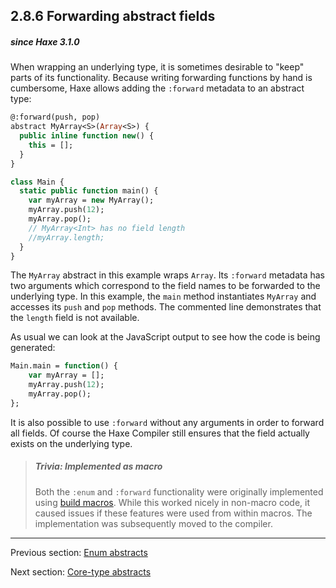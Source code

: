 ## 2.8.6 Forwarding abstract fields

##### since Haxe 3.1.0

When wrapping an underlying type, it is sometimes desirable to "keep" parts of its functionality. Because writing forwarding functions by hand is cumbersome, Haxe allows adding the `:forward` metadata to an abstract type:

```haxe
@:forward(push, pop)
abstract MyArray<S>(Array<S>) {
  public inline function new() {
    this = [];
  }
}

class Main {
  static public function main() {
    var myArray = new MyArray();
    myArray.push(12);
    myArray.pop();
    // MyArray<Int> has no field length
    //myArray.length;
  }
}
```

The `MyArray` abstract in this example wraps `Array`. Its `:forward` metadata has two arguments which correspond to the field names to be forwarded to the underlying type. In this example, the `main` method instantiates `MyArray` and accesses its `push` and `pop` methods. The commented line demonstrates that the `length` field is not available.

As usual we can look at the JavaScript output to see how the code is being generated:

```haxe
Main.main = function() {
	var myArray = [];
	myArray.push(12);
	myArray.pop();
};
```

It is also possible to use `:forward` without any arguments in order to forward all fields. Of course the Haxe Compiler still ensures that the field actually exists on the underlying type.

> ##### Trivia: Implemented as macro
>
> Both the `:enum` and `:forward` functionality were originally implemented using [build macros](macro-type-building.md). While this worked nicely in non-macro code, it caused issues if these features were used from within macros. The implementation was subsequently moved to the compiler.

---

Previous section: [Enum abstracts](types-abstract-enum.md)

Next section: [Core-type abstracts](types-abstract-core-type.md)